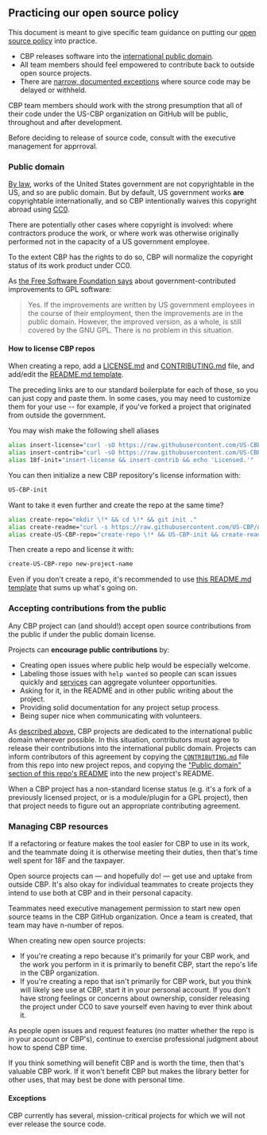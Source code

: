 ## Practicing our open source policy

This document is meant to give specific team guidance on putting our [open source policy](policy.md) into practice.

* CBP releases software into the [international public domain](#public-domain).
* All team members should feel empowered to contribute back to outside open source projects.
* There are [narrow, documented exceptions](#exceptions) where source code may be delayed or withheld.

CBP team members should work with the strong presumption that all of their code under the US-CBP organization on GitHub will be public, throughout and after development.

Before deciding to release of source code, consult with the executive management for apprroval.

### Public domain

[By law](http://www.law.cornell.edu/uscode/text/17/105), works of the United States government are not copyrightable in the US, and so are public domain. But by default, US government works **are** copyrightable internationally, and so CBP intentionally waives this copyright abroad using [CC0](https://creativecommons.org/publicdomain/zero/1.0/).

There are potentially other cases where copyright is involved: where contractors produce the work, or where work was otherwise originally performed not in the capacity of a US government employee.

To the extent CBP has the rights to do so, CBP will normalize the copyright status of its work product under CC0.

As [the Free Software Foundation says](https://www.gnu.org/licenses/gpl-faq.html#GPLUSGovAdd) about government-contributed improvements to GPL software:

> Yes. If the improvements are written by US government employees in the course of their employment, then the improvements are in the public domain. However, the improved version, as a whole, is still covered by the GNU GPL. There is no problem in this situation.

#### How to license CBP repos

When creating a repo, add a [LICENSE.md](LICENSE.md) and [CONTRIBUTING.md](CONTRIBUTING.md) file, and add/edit the [README.md template](README_TEMPLATE.md).

The preceding links are to our standard boilerplate for each of those, so you can just copy and paste them. In some cases, you may need to customize them for your use -- for example, if you've forked a project that originated from outside the government.

You may wish make the following shell aliases

```bash
alias insert-license="curl -sO https://raw.githubusercontent.com/US-CBP/open-source-policy/master/LICENSE.md"
alias insert-contrib="curl -sO https://raw.githubusercontent.com/US-CBP/open-source-policy/master/CONTRIBUTING.md"
alias 18f-init="insert-license && insert-contrib && echo 'Licensed.'"
```

You can then initialize a new CBP repository's license information with:

```bash
US-CBP-init
```

Want to take it even further and create the repo at the same time?

```bash
alias create-repo="mkdir \!* && cd \!* && git init ."
alias create-readme="curl -s https://raw.githubusercontent.com/US-CBP/open-source-policy/master/README_TEMPLATE.md -o README.md"
alias create-US-CBP-repo="create-repo \!* && US-CBP-init && create-readme && sed 's/[Repo Name]/$(/usr/bin/basename $(pwd))/' README.md && git add . && git commit -m 'initial commit'"
```

Then create a repo and license it with:

```bash
create-US-CBP-repo new-project-name
```

Even if you don't create a repo, it's recommended to use [this README.md template](README_TEMPLATE.md) that sums up what's going on.

### Accepting contributions from the public

Any CBP project can (and should!) accept open source contributions from the public if under the public domain license.

Projects can **encourage public contributions** by:

* Creating open issues where public help would be especially welcome.
* Labeling those issues with `help wanted` so people can scan issues quickly and [services](http://www.codeforamerica.org/geeks/civicissues) can aggregate volunteer opportunities.
* Asking for it, in the README and in other public writing about the project.
* Providing solid documentation for any project setup process.
* Being super nice when communicating with volunteers.

As [described above](#public-domain), CBP projects are dedicated to the international public domain wherever possible. In this situation, contributors must agree to release their contributions into the international public domain. Projects can inform contributors of this agreement by copying the [`CONTRIBUTING.md`](CONTRIBUTING.md) file from this repo into new project repos, and copying the ["Public domain" section of this repo's README](README.md#public-domain) into the new project's README.

When a CBP project has a non-standard license status (e.g. it's a fork of a previously licensed project, or is a module/plugin for a GPL project), then that project needs to figure out an appropriate contributing agreement.

### Managing CBP resources

If a refactoring or feature makes the tool easier for CBP to use in its work, and the teammate doing it is otherwise meeting their duties, then that's time well spent for 18F and the taxpayer.

Open source projects can &mdash; and hopefully do! &mdash; get use and uptake from outside CBP. It's also okay for individual teammates to create projects they intend to use both at CBP and in their personal capacity.

Teammates need executive management permission to start new open source teams in the CBP GitHub organization. Once a team is created, that team may have n-number of repos.

When creating new open source projects:

* If you're creating a repo because it's primarily for your CBP work, and the work you perform in it is primarily to benefit CBP, start the repo's life in the CBP organization. 
* If you're creating a repo that isn't primarily for CBP work, but you think will likely see use at CBP, start it in your personal account. If you don't have strong feelings or concerns about ownership, consider releasing the project under CC0 to save yourself even having to ever think about it.

As people open issues and request features (no matter whether the repo is in your account or CBP's), continue to exercise professional judgment about how to spend CBP time.

If you think something will benefit CBP and is worth the time, then that's valuable CBP work. If it won't benefit CBP but makes the library better for other uses, that may best be done with personal time.

#### Exceptions

CBP currently has several, mission-critical projects for which we will not ever release the source code.
